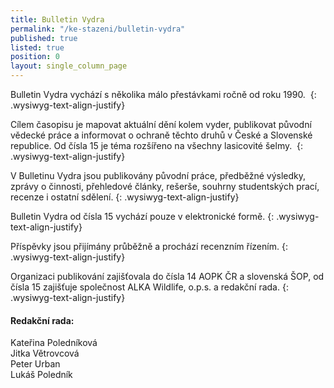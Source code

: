 ```yaml
---
title: Bulletin Vydra
permalink: "/ke-stazeni/bulletin-vydra"
published: true
listed: true
position: 0
layout: single_column_page
---
```

Bulletin Vydra vychází s několika málo přestávkami ročně od roku 1990. 
{: .wysiwyg-text-align-justify}

Cílem časopisu je mapovat aktuální dění kolem vyder, publikovat původní
vědecké práce a informovat o ochraně těchto druhů v České a Slovenské
republice. Od čísla 15 je téma rozšířeno na všechny lasicovité šelmy. 
{: .wysiwyg-text-align-justify}

V Bulletinu Vydra jsou publikovány původní práce, předběžné výsledky,
zprávy o činnosti, přehledové články, rešerše, souhrny studentských
prací, recenze i ostatní sdělení.
{: .wysiwyg-text-align-justify}

Bulletin Vydra od čísla 15 vychází pouze v elektronické formě.
{: .wysiwyg-text-align-justify}

Příspěvky jsou přijímány průběžně a prochází recenzním řízením.
{: .wysiwyg-text-align-justify}

Organizaci publikování zajišťovala do čísla 14 AOPK ČR a slovenská ŠOP,
od čísla 15 zajišťuje společnost ALKA Wildlife, o.p.s. a redakční rada.
{: .wysiwyg-text-align-justify}

#### Redakční rada:

Kateřina Poledníková  
Jitka Větrovcová  
Peter Urban  
Lukáš Poledník

